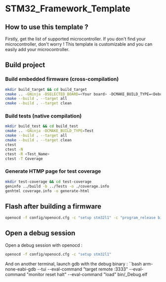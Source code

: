 # STM32_Framework_Template
## How to use this template ?
Firstly, get the list of supported microcontroller.
If you don't find your microcontroller, don't worry !
This template is customizable and you can easily add your microcontroller.
## Build project
### Build embedded firmware (cross-compilation)
```bash
mkdir build_target && cd build_target
cmake .. -GNinja -DSELECTED_BOARD=<Your board> -DCMAKE_BUILD_TYPE=<Debug or Release>
cmake --build . --target all
cmake --build . --target clean
```
### Build tests (native compilation)
```bash
mkdir build_test && cd build_test
cmake .. -GNinja -DCMAKE_BUILD_TYPE=Test
cmake --build . --target all
cmake --build . --target clean
ctest
ctest -N
ctest -R <Test_Name>
ctest -T Coverage
```
### Generate HTMP page for test coverage
```bash
mkdir test-coverage && cd test-coverage
geninfo ../build -b ../Tests -o ./coverage.info
genhtml coverage.info -o generate-html
```
## Flash after building a firmware
```bash
openocd -f config/openocd.cfg -c "setup stm32l1" -c "program_release bin/<Your board>_<Debug or Release>.elf"
```
## Open a debug session
Open a debug session with openocd :
```bash
openocd -f config/openocd.cfg -c "setup stm32l1"
```
And on another terminal, launch gdb with the debug binary :
``bash
arm-none-eabi-gdb --tui --eval-command "target remote :3333" --eval-command "monitor reset halt" --eval-command "load" bin/<Your board>_Debug.elf
```